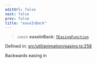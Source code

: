 ```yaml
---
editUrl: false
next: false
prev: false
title: "easeInBack"
---
```


> `const` **easeInBack**: [`TEasingFunction`](/api/fabric/namespaces/util/type-aliases/teasingfunction/)

Defined in: [src/util/animation/easing.ts:258](https://github.com/fabricjs/fabric.js/blob/8206f10a405480a7ba988ff6cfdde6412c1f13f8/src/util/animation/easing.ts#L258)

Backwards easing in
